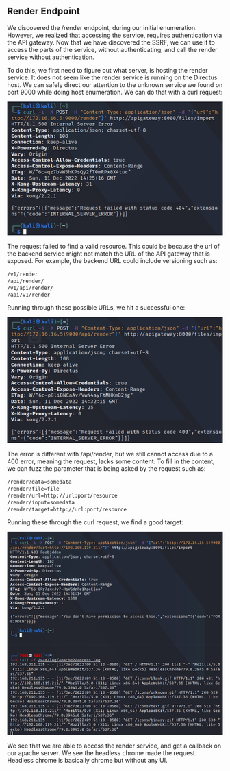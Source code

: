 ## Render Endpoint

We discovered the /render endpoint, during our initial enumeration.
However, we realized that accessing the service, requires authentication via the API gateway.
Now that we have discovered the SSRF, we can use it to access the parts of the service, without authenticating, and call the render service without authentication.

To do this, we first need to figure out what server, is hosting the render service.
It does not seem like the render service is running on the Directus host.
We can safely direct our attention to the unknown service we found on port 9000 while doing host enumeration. We can do that with a curl request:

![](../../03.%20Images/t9-ss21.png)

The request failed to find a valid resource.
This could be because the url of the backend service might not match the URL of the API gateway that is exposed.
For example, the backend URL could include versioning such as:

```url
/v1/render
/api/render/
/v1/api/render/
/api/v1/render
```

Running through these possible URLs, we hit a successful one:

![](../../03.%20Images/t9-ss22.png)

The error is different with /api/render, but we still cannot access due to a 400 error, meaning the request, lacks some content.
To fill in the content, we can fuzz the parameter that is being asked by the request such as:

```url
/render?data=somedata
/render?file=file
/render/url=http://url:port/resource
/render/input=somedata
/render/target=http://url:port/resource
```

Running these through the curl request, we find a good target:

![](../../03.%20Images/t9-ss23.png)

We see that we are able to access the render service, and get a callback on our apache server.
We see the headless chrome made the request.
Headless chrome is basically chrome but without any UI.